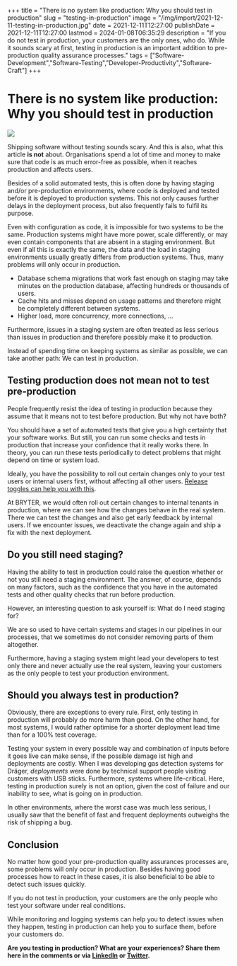 +++
title = "There is no system like production: Why you should test in production"
slug = "testing-in-production"
image = "/img/import/2021-12-11-testing-in-production.jpg"
date = 2021-12-11T12:27:00
publishDate = 2021-12-11T12:27:00
lastmod = 2024-01-08T06:35:29
description = "If you do not test in production, your customers are the only ones, who do. While it sounds scary at first, testing in production is an important addition to pre-production quality assurance processes."
tags = ["Software-Development","Software-Testing","Developer-Productivity","Software-Craft"]
+++
# There is no system like production: Why you should test in production

![](/img/import/2021-10-testing-in-production.jpg)

Shipping software without testing sounds scary. And this is also, what this article **is not** about. Organisations spend a lot of time and money to make sure that code is as much error-free as possible, when it reaches production and affects users.

Besides of a solid automated tests, this is often done by having staging and/or pre-production environments, where code is deployed and tested before it is deployed to production systems. This not only causes further delays in the deployment process, but also frequently fails to fulfil its purpose.

Even with configuration as code, it is impossible for two systems to be the same. Production systems might have more power, scale differently, or may even contain components that are absent in a staging environment. But even if all this is exactly the same, the data and the load in staging environments usually greatly differs from production systems. Thus, many problems will only occur in production.

* Database schema migrations that work fast enough on staging may take minutes on the production database, affecting hundreds or thousands of users.
* Cache hits and misses depend on usage patterns and therefore might be completely different between systems.
* Higher load, more concurrency, more connections, …

Furthermore, issues in a staging system are often treated as less serious than issues in production and therefore possibly make it to production.

Instead of spending time on keeping systems as similar as possible, we can take another path: We can test in production.

## Testing production does not mean not to test pre-production [](/blog/testing-in-production/#testing-production-does-not-mean-not-to-test-pre-production)

People frequently resist the idea of testing in production because they assume that it means not to test before production. But why not have both?

You should have a set of automated tests that give you a high certainty that your software works. But still, you can run some checks and tests in production that increase your confidence that it really works there. In theory, you can run these tests periodically to detect problems that might depend on time or system load.

Ideally, you have the possibility to roll out certain changes only to your test users or internal users first, without affecting all other users. [Release toggles can help you with this](/blog/decoupling-deployments-and-releases/).

At BRYTER, we would often roll out certain changes to internal tenants in production, where we can see how the changes behave in the real system. There we can test the changes and also get early feedback by internal users. If we encounter issues, we deactivate the change again and ship a fix with the next deployment.

## Do you still need staging? [](/blog/testing-in-production/#do-you-still-need-staging)

Having the ability to test in production could raise the question whether or not you still need a staging environment. The answer, of course, depends on many factors, such as the confidence that you have in the automated tests and other quality checks that run before production.

However, an interesting question to ask yourself is: What do I need staging for?

We are so used to have certain systems and stages in our pipelines in our processes, that we sometimes do not consider removing parts of them altogether.

Furthermore, having a staging system might lead your developers to test only there and never actually use the real system, leaving your customers as the only people to test your production environment.

## Should you always test in production? [](/blog/testing-in-production/#should-you-always-test-in-production)

Obviously, there are exceptions to every rule. First, only testing in production will probably do more harm than good. On the other hand, for most systems, I would rather optimise for a shorter deployment lead time than for a 100% test coverage.

Testing your system in every possible way and combination of inputs before it goes live can make sense, if the possible damage ist high and deployments are costly. When I was developing gas detection systems for Dräger, _deployments_ were done by technical support people visiting customers with USB sticks. Furthermore, systems where life-critical. Here, testing in production surely is not an option, given the cost of failure and our inability to see, what is going on in production.

In other environments, where the worst case was much less serious, I usually saw that the benefit of fast and frequent deployments outweighs the risk of shipping a bug.

## Conclusion [](/blog/testing-in-production/#conclusion)

No matter how good your pre-production quality assurances processes are, some problems will only occur in production. Besides having good processes how to react in these cases, it is also beneficial to be able to detect such issues quickly.

If you do not test in production, your customers are the only people who test your software under real conditions.

While monitoring and logging systems can help you to detect issues when they happen, testing in production can help you to surface them, before your customers do.

**Are you testing in production? What are your experiences? Share them here in the comments or via [LinkedIn](https://www.linkedin.com/in/tobiasmende/) or [Twitter](https://twitter.com/Tobias%5FMende).**